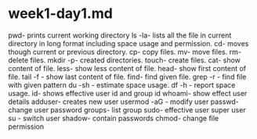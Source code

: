 # week1-day1.md
pwd- prints current working directory
ls -la- lists all the file in current directory in long format including space usage and permission.
cd- moves though current or previous directory.
cp- copy files.
mv- move files.
rm- delete files.
mkdir -p- created directories.
touch- create files.
cat- show content of file.
less- show less content of file.
head- show first content of file.
tail -f - show last content of file.
find- find given file.
grep -r - find file with given pattern
du -sh - estimate space usage.
df -h - report space usage.
id- shows effective user id and group id
whoami- show effect user details
adduser- creates new user
usermod -aG - modify user
passwd- change user password
groups- list group
sudo- effective user super user
su - switch user
shadow- contain passwords 
chmod- change file permission
